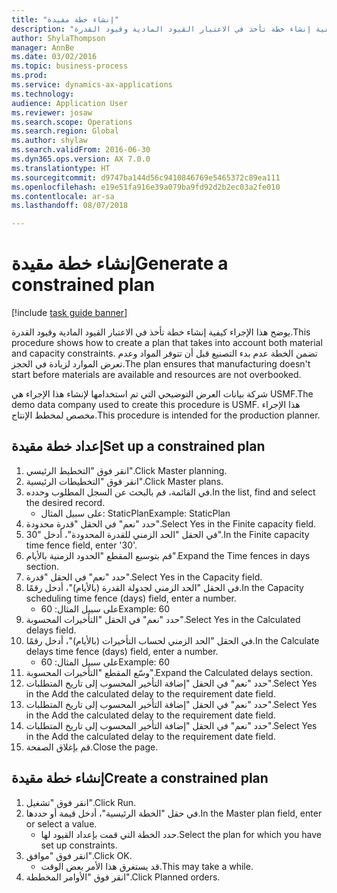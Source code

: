 ```yaml
--- 
title: "إنشاء خطة مقيدة"
description: "يوضح هذا الإجراء كيفية إنشاء خطة تأخذ في الاعتبار القيود المادية وقيود القدرة."
author: ShylaThompson
manager: AnnBe
ms.date: 03/02/2016
ms.topic: business-process
ms.prod: 
ms.service: dynamics-ax-applications
ms.technology: 
audience: Application User
ms.reviewer: josaw
ms.search.scope: Operations
ms.search.region: Global
ms.author: shylaw
ms.search.validFrom: 2016-06-30
ms.dyn365.ops.version: AX 7.0.0
ms.translationtype: HT
ms.sourcegitcommit: d9747ba144d56c9410846769e5465372c89ea111
ms.openlocfilehash: e19e51fa916e39a079ba9fd92d2b2ec03a2fe010
ms.contentlocale: ar-sa
ms.lasthandoff: 08/07/2018

---
```

# <a name="generate-a-constrained-plan"></a><span data-ttu-id="37077-103">إنشاء خطة مقيدة</span><span class="sxs-lookup"><span data-stu-id="37077-103">Generate a constrained plan</span></span>

[!include [task guide banner](../../includes/task-guide-banner.md)]

<span data-ttu-id="37077-104">يوضح هذا الإجراء كيفية إنشاء خطة تأخذ في الاعتبار القيود المادية وقيود القدرة.</span><span class="sxs-lookup"><span data-stu-id="37077-104">This procedure shows how to create a plan that takes into account both material and capacity constraints.</span></span> <span data-ttu-id="37077-105">تضمن الخطة عدم بدء التصنيع قبل أن تتوفر المواد وعدم تعرض الموارد لزيادة في الحجز.</span><span class="sxs-lookup"><span data-stu-id="37077-105">The plan ensures that manufacturing doesn't start before materials are available and resources are not overbooked.</span></span> 

<span data-ttu-id="37077-106">شركة بيانات العرض التوضيحي التي تم استخدامها لإنشاء هذا الإجراء هي USMF.</span><span class="sxs-lookup"><span data-stu-id="37077-106">The demo data company used to create this procedure is USMF.</span></span> <span data-ttu-id="37077-107">هذا الإجراء مخصص لمخطط الإنتاج‬.</span><span class="sxs-lookup"><span data-stu-id="37077-107">This procedure is intended for the production planner.</span></span>


## <a name="set-up-a-constrained-plan"></a><span data-ttu-id="37077-108">إعداد خطة مقيدة</span><span class="sxs-lookup"><span data-stu-id="37077-108">Set up a constrained plan</span></span>
1. <span data-ttu-id="37077-109">انقر فوق "التخطيط الرئيسي‬".</span><span class="sxs-lookup"><span data-stu-id="37077-109">Click Master planning.</span></span>
2. <span data-ttu-id="37077-110">انقر فوق "التخطيطات الرئيسية‬".</span><span class="sxs-lookup"><span data-stu-id="37077-110">Click Master plans.</span></span>
3. <span data-ttu-id="37077-111">في القائمة، قم بالبحث عن السجل المطلوب وحدده.</span><span class="sxs-lookup"><span data-stu-id="37077-111">In the list, find and select the desired record.</span></span>
    * <span data-ttu-id="37077-112">على سبيل المثال: StaticPlan</span><span class="sxs-lookup"><span data-stu-id="37077-112">Example: StaticPlan</span></span>  
4. <span data-ttu-id="37077-113">حدد "نعم" في الحقل "قدرة محدودة‬".</span><span class="sxs-lookup"><span data-stu-id="37077-113">Select Yes in the Finite capacity field.</span></span>
5. <span data-ttu-id="37077-114">في الحقل "الحد الزمني للقدرة المحدودة‬"، أدخل "30".</span><span class="sxs-lookup"><span data-stu-id="37077-114">In the Finite capacity time fence field, enter '30'.</span></span>
6. <span data-ttu-id="37077-115">قم بتوسيع المقطع "الحدود الزمنية بالأيام‬".</span><span class="sxs-lookup"><span data-stu-id="37077-115">Expand the Time fences in days section.</span></span>
7. <span data-ttu-id="37077-116">حدد "نعم" في الحقل "قدرة".</span><span class="sxs-lookup"><span data-stu-id="37077-116">Select Yes in the Capacity field.</span></span>
8. <span data-ttu-id="37077-117">في الحقل "الحد الزمني لجدولة القدرة (بالأيام)‬"، أدخل رقمًا.</span><span class="sxs-lookup"><span data-stu-id="37077-117">In the Capacity scheduling time fence (days) field, enter a number.</span></span>
    * <span data-ttu-id="37077-118">على سبيل المثال: 60</span><span class="sxs-lookup"><span data-stu-id="37077-118">Example: 60</span></span>  
9. <span data-ttu-id="37077-119">حدد "نعم" في الحقل "التأخيرات المحسوبة‬‬".</span><span class="sxs-lookup"><span data-stu-id="37077-119">Select Yes in the Calculated delays field.</span></span>
10. <span data-ttu-id="37077-120">في الحقل "الحد الزمني لحساب التأخيرات (بالأيام)‬‬"، أدخل رقمًا.</span><span class="sxs-lookup"><span data-stu-id="37077-120">In the Calculate delays time fence (days) field, enter a number.</span></span>
    * <span data-ttu-id="37077-121">على سبيل المثال: 60</span><span class="sxs-lookup"><span data-stu-id="37077-121">Example: 60</span></span>  
11. <span data-ttu-id="37077-122">وسّع المقطع "التأخيرات المحسوبة".</span><span class="sxs-lookup"><span data-stu-id="37077-122">Expand the Calculated delays section.</span></span>
12. <span data-ttu-id="37077-123">حدد "نعم" في الحقل "إضافة التأخير المحسوب إلى تاريخ المتطلبات‬".</span><span class="sxs-lookup"><span data-stu-id="37077-123">Select Yes in the Add the calculated delay to the requirement date field.</span></span>
13. <span data-ttu-id="37077-124">حدد "نعم" في الحقل "إضافة التأخير المحسوب إلى تاريخ المتطلبات‬".</span><span class="sxs-lookup"><span data-stu-id="37077-124">Select Yes in the Add the calculated delay to the requirement date field.</span></span>
14. <span data-ttu-id="37077-125">حدد "نعم" في الحقل "إضافة التأخير المحسوب إلى تاريخ المتطلبات‬".</span><span class="sxs-lookup"><span data-stu-id="37077-125">Select Yes in the Add the calculated delay to the requirement date field.</span></span>
15. <span data-ttu-id="37077-126">قم بإغلاق الصفحة.</span><span class="sxs-lookup"><span data-stu-id="37077-126">Close the page.</span></span>

## <a name="create-a-constrained-plan"></a><span data-ttu-id="37077-127">إنشاء خطة مقيدة</span><span class="sxs-lookup"><span data-stu-id="37077-127">Create a constrained plan</span></span>
1. <span data-ttu-id="37077-128">انقر فوق "تشغيل".</span><span class="sxs-lookup"><span data-stu-id="37077-128">Click Run.</span></span>
2. <span data-ttu-id="37077-129">في حقل "الخطة الرئيسية‬"، أدخل قيمة أو حددها.</span><span class="sxs-lookup"><span data-stu-id="37077-129">In the Master plan field, enter or select a value.</span></span>
    * <span data-ttu-id="37077-130">حدد الخطة التي قمت بإعداد القيود لها.</span><span class="sxs-lookup"><span data-stu-id="37077-130">Select the plan for which you have set up constraints.</span></span>  
3. <span data-ttu-id="37077-131">انقر فوق "موافق".</span><span class="sxs-lookup"><span data-stu-id="37077-131">Click OK.</span></span>
    * <span data-ttu-id="37077-132">قد يستغرق هذا الأمر بعض الوقت.</span><span class="sxs-lookup"><span data-stu-id="37077-132">This may take a while.</span></span>  
4. <span data-ttu-id="37077-133">انقر فوق "الأوامر المخططة".</span><span class="sxs-lookup"><span data-stu-id="37077-133">Click Planned orders.</span></span>


